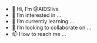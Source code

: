 - 👋 Hi, I’m @AIDSlive
- 👀 I’m interested in ...
- 🌱 I’m currently learning ...
- 💞️ I’m looking to collaborate on ...
- 📫 How to reach me ...

<!---
AIDSlive/AIDSlive is a ✨ special ✨ repository because its `README.md` (this file) appears on your GitHub profile.
You can click the Preview link to take a look at your changes.
--->

